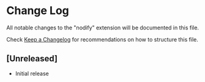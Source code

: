 # Change Log

All notable changes to the "nodify" extension will be documented in this file.

Check [Keep a Changelog](http://keepachangelog.com/) for recommendations on how to structure this file.

## [Unreleased]

- Initial release